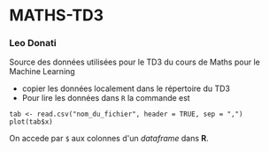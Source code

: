 # MATHS-TD3
### Leo Donati
Source des données utilisées pour le TD3 du cours de Maths pour le Machine Learning

 - copier les données localement dans le répertoire du TD3
 - Pour lire les données dans `R` la commande est

```
tab <- read.csv("nom_du_fichier", header = TRUE, sep = ",")
plot(tab$x)
```

On accede par `$` aux colonnes d'un *dataframe* dans **R**.
